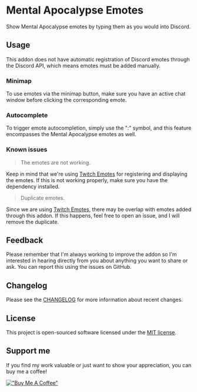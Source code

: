 # Mental Apocalypse Emotes

Show Mental Apocalypse emotes by typing them as you would into Discord.

## Usage

This addon does not have automatic registration of Discord emotes through the Discord API, which means emotes must be added manually.

### Minimap

To use emotes via the minimap button, make sure you have an active chat window before clicking the corresponding emote.

### Autocomplete

To trigger emote autocompletion, simply use the ":" symbol, and this feature encompasses the Mental Apocalypse emotes as well.

### Known issues

> The emotes are not working.

Keep in mind that we're using [Twitch Emotes](https://www.curseforge.com/wow/addons/twitch-emotes-v2) for registering and displaying the emotes. If this is not working properly, make sure you have the dependency installed.

> Duplicate emotes.

Since we are using [Twitch Emotes](https://www.curseforge.com/wow/addons/twitch-emotes-v2), there may be overlap with emotes added through this addon. If this happens, feel free to open an issue, and I will remove the duplicate.

## Feedback

Please remember that I'm always working to improve the addon so I'm interested in hearing directly from you about anything you want to share or ask. You can report this using the issues on GitHub.

## Changelog

Please see the [CHANGELOG](CHANGELOG.md) for more information about recent changes.

## License

This project is open-sourced software licensed under the [MIT license](https://opensource.org/licenses/MIT).

## Support me

If you find my work valuable or just want to show your appreciation, you can buy me a coffee!

[!["Buy Me A Coffee"](https://www.buymeacoffee.com/assets/img/custom_images/orange_img.png)](https://buymeacoffee.com/jordinbrouwer)
